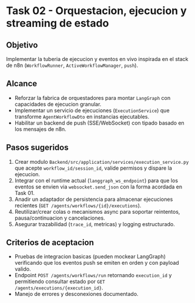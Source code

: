 # Task 02 - Orquestacion, ejecucion y streaming de estado

## Objetivo
Implementar la tuberia de ejecucion y eventos en vivo inspirada en el stack de n8n (`WorkflowRunner`, `ActiveWorkflowManager`, `push`).

## Alcance
- Reforzar la fabrica de orquestadores para montar `LangGraph` con capacidades de ejecucion granular.
- Implementar un servicio de ejecuciones (`ExecutionService`) que transforme `AgentWorkflowDto` en instancias ejecutables.
- Habilitar un backend de push (SSE/WebSocket) con tipado basado en los mensajes de n8n.

## Pasos sugeridos
1. Crear modulo `Backend/src/application/services/execution_service.py` que acepte `workflow_id/session_id`, valide permisos y dispare la ejecucion.
2. Integrar con el runtime actual (`langgraph_ws_endpoint`) para que los eventos se envien via `websocket.send_json` con la forma acordada en Task 01.
3. Anadir un adaptador de persistencia para almacenar ejecuciones recientes (`GET /agents/workflows/{id}/executions`).
4. Reutilizar/crear colas o mecanismos async para soportar reintentos, pausa/continuacion y cancelaciones.
5. Asegurar trazabilidad (`trace_id`, metricas) y logging estructurado.

## Criterios de aceptacion
- Pruebas de integracion basicas (pueden mockear LangGraph) verificando que los eventos push se emiten en orden y con payload valido.
- Endpoint `POST /agents/workflows/run` retornando `execution_id` y permitiendo consultar estado por `GET /agents/executions/{execution_id}`.
- Manejo de errores y desconexiones documentado.
